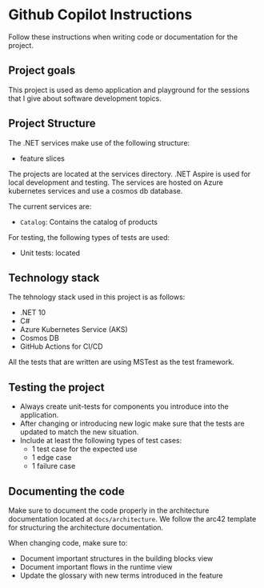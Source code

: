 # Github Copilot Instructions

Follow these instructions when writing code or documentation for the project.

## Project goals

This project is used as demo application and playground for the
sessions that I give about software development topics. 

## Project Structure

The .NET services make use of the following structure:
- feature slices

The projects are located at the services directory. .NET Aspire
is used for local development and testing. The services are hosted
on Azure kubernetes services and use a cosmos db database.

The current services are:
- `Catalog`: Contains the catalog of products

For testing, the following types of tests are used:
- Unit tests: located 

## Technology stack

The tehnology stack used in this project is as follows:
- .NET 10
- C#
- Azure Kubernetes Service (AKS)
- Cosmos DB
- GitHub Actions for CI/CD

All the tests that are written are using MSTest as the test framework.

## Testing the project

- Always create unit-tests for components you introduce into the application.
- After changing or introducing new logic make sure that the tests are updated
  to match the new situation.
- Include at least the following types of test cases:
  - 1 test case for the expected use
  - 1 edge case
  - 1 failure case

## Documenting the code

Make sure to document the code properly in the architecture documentation
located at `docs/architecture`. We follow the arc42 template for structuring
the architecture documentation.

When changing code, make sure to:

- Document important structures in the building blocks view
- Document important flows in the runtime view
- Update the glossary with new terms introduced in the feature